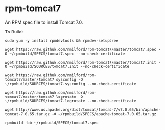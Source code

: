 rpm-tomcat7
===========

An RPM spec file to install Tomcat 7.0.

To Build:

`sudo yum -y install rpmdevtools && rpmdev-setuptree`

`wget https://raw.github.com/nmilford/rpm-tomcat7/master/tomcat7.spec -O ~/rpmbuild/SPECS/tomcat7.spec --no-check-certificate`

`wget https://raw.github.com/nmilford/rpm-tomcat7/master/tomcat7.init -O ~/rpmbuild/SOURCES/tomcat7.init --no-check-certificate`

`wget https://raw.github.com/nmilford/rpm-tomcat7/master/tomcat7.sysconfig -O ~/rpmbuild/SOURCES/tomcat7.sysconfig --no-check-certificate`

`wget https://raw.github.com/nmilford/rpm-tomcat7/master/tomcat7.logrotate -O ~/rpmbuild/SOURCES/tomcat7.logrotate --no-check-certificate`

`wget http://www.us.apache.org/dist/tomcat/tomcat-7/v7.0.65/bin/apache-tomcat-7.0.65.tar.gz -O ~/rpmbuild/SPECS/apache-tomcat-7.0.65.tar.gz`

`rpmbuild -bb ~/rpmbuild/SPECS/tomcat7.spec`
